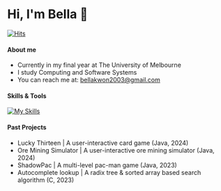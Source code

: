 # Hi, I'm Bella 👋 

[![Hits](https://hits.seeyoufarm.com/api/count/incr/badge.svg?url=https%3A%2F%2Fgithub.com%2Fknhnkg&count_bg=%23798D69&title_bg=%23FFFFFF&icon=&icon_color=%23E7E7E7&title=%F0%9F%90%88+%F0%9F%90%BE+&edge_flat=true)](https://hits.seeyoufarm.com) 

#### About me

- Currently in my final year at The University of Melbourne
- I study Computing and Software Systems
- You can reach me at: bellakwon2003@gmail.com 

#### Skills & Tools

[![My Skills](https://skillicons.dev/icons?i=c,java,py,mysql,vscode,git)](https://skillicons.dev)

#### Past Projects
- Lucky Thirteen | A user-interactive card game (Java, 2024)
- Ore Mining Simulator | A user-interactive ore mining simulator (Java, 2024)
- ShadowPac | A multi-level pac-man game (Java, 2023)
- Autocomplete lookup | A radix tree & sorted array based search algorithm (C, 2023)



<!--
GMAIL BADGE:
<img src="https://img.shields.io/badge/bellakwon2003@gmail.com-D14836?style=for-the-badge&logo=gmail&logoColor=white"/>
-->

<!--
* 👋 Hi, I'm Bella
* 🌱 Currently in my final year at The University of Melbourne
* 🖥️ I study Computing and Software Systems
* 💡 Current project: Round-robin CPU scheduler + Memory management
* 📫 Reach me at: bellakwon2003@gmail.com 
-->

<!--
**knhnkg/knhnkg** is a ✨ _special_ ✨ repository because its `README.md` (this file) appears on your GitHub profile.
-->
